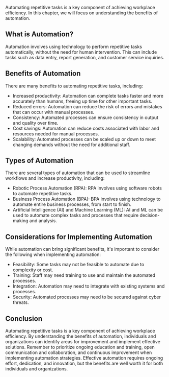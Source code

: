 
Automating repetitive tasks is a key component of achieving workplace efficiency. In this chapter, we will focus on understanding the benefits of automation.

What is Automation?
-------------------

Automation involves using technology to perform repetitive tasks automatically, without the need for human intervention. This can include tasks such as data entry, report generation, and customer service inquiries.

Benefits of Automation
----------------------

There are many benefits to automating repetitive tasks, including:

* Increased productivity: Automation can complete tasks faster and more accurately than humans, freeing up time for other important tasks.
* Reduced errors: Automation can reduce the risk of errors and mistakes that can occur with manual processes.
* Consistency: Automated processes can ensure consistency in output and quality over time.
* Cost savings: Automation can reduce costs associated with labor and resources needed for manual processes.
* Scalability: Automated processes can be scaled up or down to meet changing demands without the need for additional staff.

Types of Automation
-------------------

There are several types of automation that can be used to streamline workflows and increase productivity, including:

* Robotic Process Automation (RPA): RPA involves using software robots to automate repetitive tasks.
* Business Process Automation (BPA): BPA involves using technology to automate entire business processes, from start to finish.
* Artificial Intelligence (AI) and Machine Learning (ML): AI and ML can be used to automate complex tasks and processes that require decision-making and analysis.

Considerations for Implementing Automation
------------------------------------------

While automation can bring significant benefits, it's important to consider the following when implementing automation:

* Feasibility: Some tasks may not be feasible to automate due to complexity or cost.
* Training: Staff may need training to use and maintain the automated processes.
* Integration: Automation may need to integrate with existing systems and processes.
* Security: Automated processes may need to be secured against cyber threats.

Conclusion
----------

Automating repetitive tasks is a key component of achieving workplace efficiency. By understanding the benefits of automation, individuals and organizations can identify areas for improvement and implement effective solutions. Remember to prioritize ongoing education and training, open communication and collaboration, and continuous improvement when implementing automation strategies. Effective automation requires ongoing effort, dedication, and innovation, but the benefits are well worth it for both individuals and organizations.
